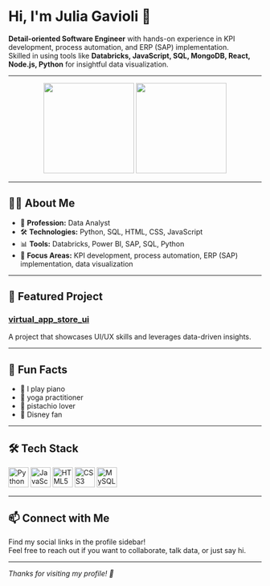 # Hi, I'm Julia Gavioli 👋

**Detail-oriented Software Engineer** with hands-on experience in KPI development, process automation, and ERP (SAP) implementation.  
Skilled in using tools like **Databricks, JavaScript, SQL, MongoDB, React, Node.js, Python** for insightful data visualization.

---

<div align="center">

<!-- GitHub Stats -->
<img height="180em" src="https://github-readme-stats.vercel.app/api?username=juliagav&show_icons=true&theme=dark&title_color=ff79c6&icon_color=ff79c6&text_color=ffffff&bg_color=0d1117"/>

<!-- Most Used Languages -->
<img height="180em" src="https://github-readme-stats.vercel.app/api/top-langs/?username=juliagav&layout=compact&theme=dark&title_color=ff79c6&text_color=ffffff&bg_color=0d1117"/>

</div>

---

## 🧑‍💻 About Me

- 💼 **Profession:** Data Analyst  
- 🛠️ **Technologies:** Python, SQL, HTML, CSS, JavaScript  
- 📊 **Tools:** Databricks, Power BI, SAP, SQL, Python  
- 🎯 **Focus Areas:** KPI development, process automation, ERP (SAP) implementation, data visualization

---

## 🚀 Featured Project

### [virtual_app_store_ui](https://github.com/juliagav/virtual_app_store_ui)
A project that showcases UI/UX skills and leverages data-driven insights.

---

## 🌱 Fun Facts

- 🎹 I play piano  
- 🧘 yoga practitioner   
- 🥜 pistachio lover  
- 🏰 Disney fan 

---

## 🛠️ Tech Stack

<div>
  <img src="https://cdn.jsdelivr.net/gh/devicons/devicon/icons/python/python-original.svg" alt="Python" width="40"/>
  <img src="https://cdn.jsdelivr.net/gh/devicons/devicon/icons/javascript/javascript-original.svg" alt="JavaScript" width="40"/>
  <img src="https://cdn.jsdelivr.net/gh/devicons/devicon/icons/html5/html5-original.svg" alt="HTML5" width="40"/>
  <img src="https://cdn.jsdelivr.net/gh/devicons/devicon/icons/css3/css3-original.svg" alt="CSS3" width="40"/>
  <img src="https://cdn.jsdelivr.net/gh/devicons/devicon/icons/mysql/mysql-original.svg" alt="MySQL" width="40"/>
</div>

---

## 📫 Connect with Me

Find my social links in the profile sidebar!  
Feel free to reach out if you want to collaborate, talk data, or just say hi.

---

*Thanks for visiting my profile! 🚀*
